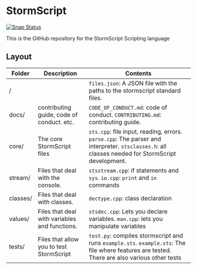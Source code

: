 # StormScript
[![Snap Status](https://build.snapcraft.io/badge/stormprograms/StormScript.svg)](https://build.snapcraft.io/user/stormprograms/StormScript)

This is the GitHub repository for the StormScript Scripting language

## Layout

Folder | Description | Contents 
------ | ----------- | --------
/ | | `files.json`: A JSON file with the paths to the stormscript standard files.
docs/ | contributing guide, code of conduct. etc. | `CODE_OF_CONDUCT.md`: code of conduct. `CONTRIBUTING.md`: contributing guide.
core/ | The core StormScript files | `sts.cpp`: file input, reading, errors. `parse.cpp`: The parser and interpreter. `stsclasses.h`: all classes needed for StormScript development.
stream/ | Files that deal with the console. | `stsstream.cpp`: if statements and `sys`. `io.cpp`: `print` and `in` commands
classes/ | Files that deal with classes. | `dectype.cpp`: class declaration 
values/ | Files that deal with variables and functions. | `stsdec.cpp`: Lets you declare variables. `man.cpp`: lets you manipulate variables  
tests/ | Files that allow you to test StormScript | `test.py`: compiles stormscript and runs `example.sts`. `example.sts`: The file where features are tested. There are also various other tests
